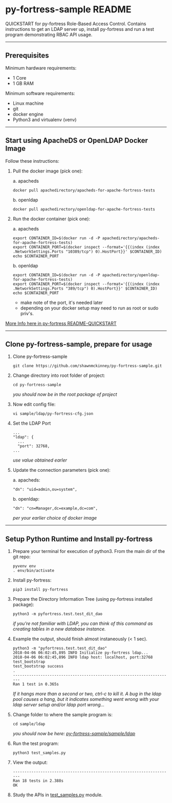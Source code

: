 # py-fortress-sample README 
 
QUICKSTART for py-fortress Role-Based Access Control.  Contains instructions to get an LDAP server up, install py-fortress
and run a test program demonstrating RBAC API usage.
______________________________________________________________________________
## Prerequisites

Minimum hardware requirements:
 * 1 Core
 * 1 GB RAM

Minimum software requirements:
 * Linux machine
 * git
 * docker engine
 * Python3 and virtualenv (venv)
________________________________________________________________________________
## Start using ApacheDS or OpenLDAP Docker Image

Follow these instructions: []()

1. Pull the docker image (pick one):

    a. apacheds
    ```
    docker pull apachedirectory/apacheds-for-apache-fortress-tests
    ```

    b. openldap
    ```
    docker pull apachedirectory/openldap-for-apache-fortress-tests
    ```

2. Run the docker container (pick one):

    a. apacheds
    ```
    export CONTAINER_ID=$(docker run -d -P apachedirectory/apacheds-for-apache-fortress-tests)
    export CONTAINER_PORT=$(docker inspect --format='{{(index (index .NetworkSettings.Ports "10389/tcp") 0).HostPort}}' $CONTAINER_ID)
    echo $CONTAINER_PORT
    ```
       
    b. openldap 
    ```
    export CONTAINER_ID=$(docker run -d -P apachedirectory/openldap-for-apache-fortress-tests)
    export CONTAINER_PORT=$(docker inspect --format='{{(index (index .NetworkSettings.Ports "389/tcp") 0).HostPort}}' $CONTAINER_ID)
    echo $CONTAINER_PORT
    ```

    * make note of the port, it's needed later
    * depending on your docker setup may need to run as root or sudo priv's.

[More Info here in py-fortress README-QUICKSTART](https://github.com/shawnmckinney/py-fortress/blob/master/pyfortress/doc/README-QUICKSTART.md)
________________________________________________________________________________
## Clone py-fortress-sample, prepare for usage

1. Clone py-fortress-sample
    ```
    git clone https://github.com/shawnmckinney/py-fortress-sample.git
    ```

2. Change directory into root folder of project:
    ```
    cd py-fortress-sample
    ```
    _you should now be in the root package of project_

3. Now edit config file:
    ```
    vi sample/ldap/py-fortress-cfg.json
    ```

4. Set the LDAP Port
    ```
    ...
    "ldap": {
      ...
      "port": 32768,
    ...
    ```
    _use value obtained earler_
        
5. Update the connection parameters (pick one):

    a. apacheds:
    ```
    "dn": "uid=admin,ou=system",
    ```
    
    b. openldap:
    ```
    "dn": "cn=Manager,dc=example,dc=com",
    ```
    _per your earlier choice of docker image_

________________________________________________________________________________
## Setup Python Runtime and Install py-fortress

1. Prepare your terminal for execution of python3.  From the main dir of the git repo:
    ```
    pyvenv env
    . env/bin/activate
    ```
    
2. Install py-fortress:
    ```
    pip3 install py-fortress
    ```
    
3. Prepare the Directory Information Tree (using py-fortress installed package):
    ```
    python3 -m pyfortress.test.test_dit_dao
    ```
    _if you're not familiar with LDAP, you can think of this command as creating tables in a new database instance._

4. Example the output, should finish almost instaneously (< 1 sec).
    ```
    python3 -m "pyfortress.test.test_dit_dao"
    2018-04-06 06:02:45,895 INFO Initialize py-fortress ldap...
    2018-04-06 06:02:45,896 INFO ldap host: localhost, port:32768
    test_bootstrap
    test_bootstrap success
    .
    ----------------------------------------------------------------------
    Ran 1 test in 0.365s
    ```
    _If it hangs more than a second or two, ctrl-c to kill it. A bug in the ldap pool causes a hang, but it indicates something went wrong with your ldap server setup and/or ldap port wrong..._        
    
5. Change folder to where the sample program is:
    ```
    cd sample/ldap
    ```
    _you should now be here: [py-fortress-sample/sample/ldap](./sample/ldap)_
    
6. Run the test program:
    ```
    python3 test_samples.py 
    ```
    
7. View the output:
    ```
    ----------------------------------------------------------------------
    Ran 18 tests in 2.388s
    OK
    ```
    
8. Study the APIs in [test_samples.py](./sample/ldap/test_samples.py) module.